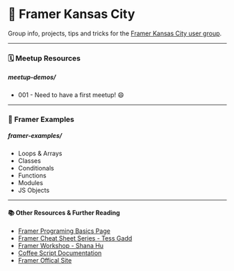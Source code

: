 # 📐 Framer Kansas City

Group info, projects, tips and tricks for the [Framer Kansas City user group](https://www.facebook.com/groups/FramerKansasCity/).

-----

### 🗓 Meetup Resources

##### meetup-demos/
- 001 - Need to have a first meetup! 😄


-----

### 📐 Framer Examples

##### framer-examples/
- Loops & Arrays
- Classes
- Conditionals
- Functions
- Modules
- JS Objects

-----

#### 📚 Other Resources & Further Reading

- [Framer Programing Basics Page](https://framer.com/getstarted/guides/programming/)
- [Framer Cheat Sheet Series - Tess Gadd](https://medium.com/@tessgadd/latest)
- [Framer Workshop - Shana Hu](https://github.com/shanawho/Framer-Workshop)
- [Coffee Script Documentation](https://coffeescript.org/)
- [Framer Offical Site](https://framer.com/)
